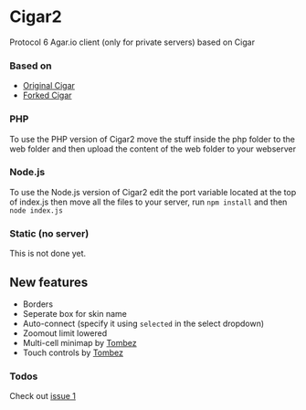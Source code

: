 # Cigar2
Protocol 6 Agar.io client (only for private servers) based on Cigar  

### Based on
- [Original Cigar](https://github.com/CigarProject/Cigar)
- [Forked Cigar](https://github.com/Luka967/Cigar)

### PHP
To use the PHP version of Cigar2 move the stuff inside the php folder to the web folder and then upload the content of the web folder to your webserver

### Node.js
To use the Node.js version of Cigar2 edit the port variable located at the top of index.js then move all the files to your server, run `npm install` and then `node index.js`

### Static (no server)
This is not done yet.

## New features
- Borders
- Seperate box for skin name
- Auto-connect (specify it using `selected` in the select dropdown)
- Zoomout limit lowered
- Multi-cell minimap by [Tombez](https://github.com/Tombez)
- Touch controls by [Tombez](https://github.com/Tombez)

### Todos
Check out [issue 1](https://github.com/Cigar2/Cigar2/issues/1)